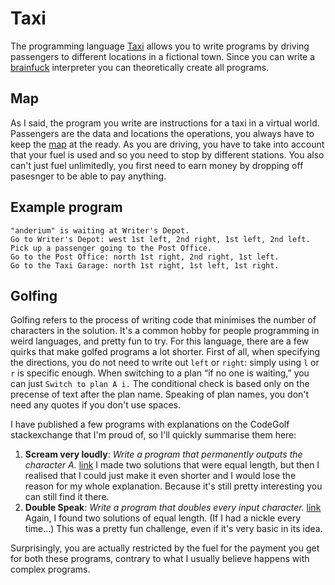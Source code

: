 # Taxi

The programming language [Taxi] allows you to write programs by driving passengers to different locations in a fictional
town.  Since you can write a [brainfuck] interpreter you can theoretically create all programs.

## Map

As I said, the program you write are instructions for a taxi in a virtual world.  Passengers are the data and locations
the operations, you always have to keep the [map] at the ready.  As you are driving, you have to take into account that
your fuel is used and so you need to stop by different stations.  You also can't just fuel unlimitedly, you first need
to earn money by dropping off pasesnger to be able to pay anything.

## Example program

```taxi
"anderium" is waiting at Writer's Depot.
Go to Writer's Depot: west 1st left, 2nd right, 1st left, 2nd left.
Pick up a passenger going to the Post Office.
Go to the Post Office: north 1st right, 2nd right, 1st left.
Go to the Taxi Garage: north 1st right, 1st left, 1st right.
```

## Golfing

Golfing refers to the process of writing code that minimises the number of characters in the solution.  It's a common
hobby for people programming in weird languages, and pretty fun to try.  For this language, there are a few quirks that
make golfed programs a lot shorter.  First of all, when specifying the directions, you do not need to write out `left`
or `right`: simply using `l` or `r` is specific enough.  When switching to a plan “if no one is waiting,” you can just
`Switch to plan A i.`  The conditional check is based only on the precense of text after the plan name.  Speaking of
plan names, you don't need any quotes if you don't use spaces.

I have published a few programs with explanations on the CodeGolf stackexchange that I'm proud of, so I'll quickly
summarise them here:

1. **Scream very loudly**: _Write a program that permanently outputs the character A._ [link][scream very loudly]
   I made two solutions that were equal length, but then I realised that I could just make it even shorter and I would
   lose the reason for my whole explanation.  Because it's still pretty interesting you can still find it there.
2. **Double Speak**: _Write a program that doubles every input character._ [link][double speak]
   Again, I found two solutions of equal length.  (If I had a nickle every time…)  This was a pretty fun challenge,
   even if it's very basic in its idea.

Surprisingly, you are actually restricted by the fuel for the payment you get for both these programs, contrary to what
I usually believe happens with complex programs.

[brainfuck]: ../brainfuck/readme.md
[double speak]: https://codegolf.stackexchange.com/a/229209/89860
[map]: https://bigzaphod.github.io/Taxi/map-big.png
[scream very loudly]: https://codegolf.stackexchange.com/a/195715/89860
[Taxi]: https://bigzaphod.github.io/Taxi/

